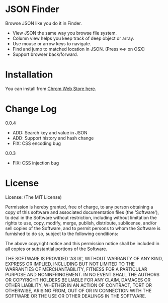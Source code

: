 # JSON Finder

Browse JSON like you do it in Finder.

* View JSON the same way you browse file system.
* Column view helps you keep track of deep object or array.
* Use mouse or arrow keys to navigate.
* Find and jump to matched location in JSON. (Press **`⌘+F`** on OSX)
* Support browser back/forward.

# Installation

You can install from [Chrom Web Store here](https://www.google.co.jp/url?sa=t&rct=j&q=&esrc=s&source=web&cd=5&cad=rja&ved=0CE8QFjAE&url=https%3A%2F%2Fchrome.google.com%2Fwebstore%2Fdetail%2Fjson-finder%2Fflhdcaebggmmpnnaljiajhihdfconkbj%3Fhl%3Den&ei=_coZUfLNLoSEkgXHw4HQAQ&usg=AFQjCNG-zm83VZeuSmSP_4D2QuA-OYkPJg&sig2=LJBlfEycUhykYqTQ5vrSYw&bvm=bv.42261806,d.dGI).

# Change Log

0.0.4

* ADD: Search key and value in JSON
* ADD: Support history and hash change
* FIX: CSS encoding bug

0.0.3

* FIX: CSS injection bug

# License

License:
(The MIT License)

Permission is hereby granted, free of charge, to any person obtaining a copy of this software and associated documentation files (the 'Software'), to deal in the Software without restriction, including without limitation the rights to use, copy, modify, merge, publish, distribute, sublicense, and/or sell copies of the Software, and to permit persons to whom the Software is furnished to do so, subject to the following conditions:

The above copyright notice and this permission notice shall be included in all copies or substantial portions of the Software.

THE SOFTWARE IS PROVIDED 'AS IS', WITHOUT WARRANTY OF ANY KIND, EXPRESS OR IMPLIED, INCLUDING BUT NOT LIMITED TO THE WARRANTIES OF MERCHANTABILITY, FITNESS FOR A PARTICULAR PURPOSE AND NONINFRINGEMENT. IN NO EVENT SHALL THE AUTHORS OR COPYRIGHT HOLDERS BE LIABLE FOR ANY CLAIM, DAMAGES OR OTHER LIABILITY, WHETHER IN AN ACTION OF CONTRACT, TORT OR OTHERWISE, ARISING FROM, OUT OF OR IN CONNECTION WITH THE SOFTWARE OR THE USE OR OTHER DEALINGS IN THE SOFTWARE.
